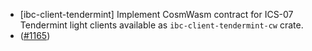 - [ibc-client-tendermint] Implement CosmWasm contract for ICS-07 Tendermint
  light clients available as `ibc-client-tendermint-cw` crate.
- ([\#1165](https://github.com/cosmos/ibc-rs/issues/1165))
